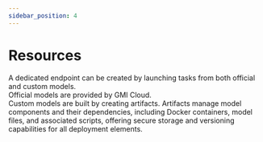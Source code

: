 ```yaml
---
sidebar_position: 4
---
```


# Resources
A dedicated endpoint can be created by launching tasks from both official and custom models.   
Official models are provided by GMI Cloud.  
Custom models are built by creating artifacts. Artifacts manage model components and their dependencies, including Docker containers, model files, and associated scripts, offering secure storage and versioning capabilities for all deployment elements.

